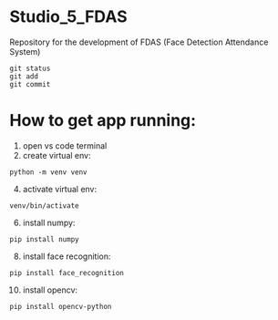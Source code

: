 # Studio_5_FDAS
Repository for the development of FDAS (Face Detection Attendance System)

```
git status
git add
git commit
```

# How to get app running:
1. open vs code terminal
2. create virtual env: 
``` 
python -m venv venv 
```
4. activate virtual env: 
``` 
venv/bin/activate 
```
6. install numpy:
``` 
pip install numpy 
```
8. install face recognition:
``` 
pip install face_recognition 
```
10. install opencv: 
``` 
pip install opencv-python
```
